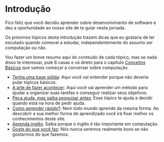 # Introdução
Fico feliz que você decidiu aprender sobre desenvolvimento de software e deu a oportunidade ao nosso site de te guiar nesta jornada.

Os próximos tópicos desta introdução trazem dicas que eu gostaria de ter escutado quando comecei a estudar, independentemente do assunto ser computação ou não. 

Vou fazer um breve resumo aqui do conteúdo de cada tópico, mas se nada disso te interessar, pule 6 casas e vá direto para o capítulo [Conceitos Básicos](../conceitosBasicos/conceitosBasicos) que vamos começar a conversar sobre computação. 



- [Tenha uma base sólida](baseSolida): Aqui você vai entender porque não deveria pular tópicos básicos.
- [A arte de fazer acontecer](gtd): Aqui você vai aprender um método para ajudar a organizar suas tarefas e conseguir realizar seus objetivos.
- [Peça ajuda, mas saiba pesquisar antes](ajudaPesquisa): Esse tópico te ajuda a decidir quando está na hora de pedir ajuda.
- [Como aprender rápido?](aprenderRapido): Nem todo mundo aprende da mesma forma. Ao descobrir a sua melhor forma de aprendizado você irá fixar melhor os conhecimentos deste site.
- [Aprenda inglês](aprenderIngles): Saiba porque o inglês é tão importante em computação.
- [Goste do que você faz](gosteDoQueFaz): Nós nunca seremos realmente bons se não gostarmos do que fazemos. 
